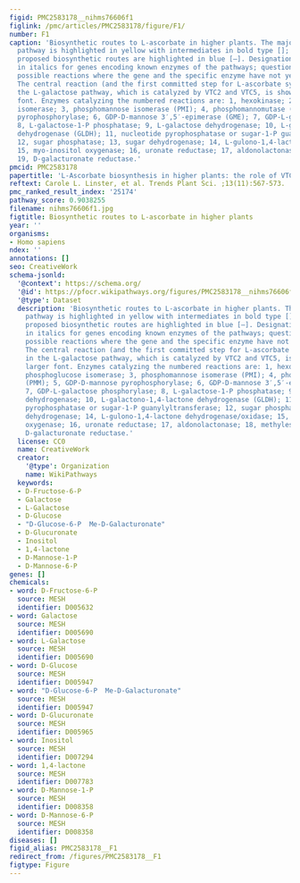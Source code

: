 ```yaml
---
figid: PMC2583178__nihms76606f1
figlink: /pmc/articles/PMC2583178/figure/F1/
number: F1
caption: 'Biosynthetic routes to L-ascorbate in higher plants. The major L-galactose
  pathway is highlighted in yellow with intermediates in bold type []; alternative
  proposed biosynthetic routes are highlighted in blue [–]. Designations are given
  in italics for genes encoding known enzymes of the pathways; question marks indicate
  possible reactions where the gene and the specific enzyme have not yet been identified.
  The central reaction (and the first committed step for L-ascorbate synthesis) in
  the L-galactose pathway, which is catalyzed by VTC2 and VTC5, is shown in a larger
  font. Enzymes catalyzing the numbered reactions are: 1, hexokinase; 2, phosphoglucose
  isomerase; 3, phosphomannose isomerase (PMI); 4, phosphomannomutase (PMM); 5, GDP-D-mannose
  pyrophosphorylase; 6, GDP-D-mannose 3′,5′-epimerase (GME); 7, GDP-L-galactose phosphorylase;
  8, L-galactose-1-P phosphatase; 9, L-galactose dehydrogenase; 10, L-galactono-1,4-lactone
  dehydrogenase (GLDH); 11, nucleotide pyrophosphatase or sugar-1-P guanylyltransferase;
  12, sugar phosphatase; 13, sugar dehydrogenase; 14, L-gulono-1,4-lactone dehydrogenase/oxidase;
  15, myo-inositol oxygenase; 16, uronate reductase; 17, aldonolactonase; 18, methylesterase;
  19, D-galacturonate reductase.'
pmcid: PMC2583178
papertitle: 'L-Ascorbate biosynthesis in higher plants: the role of VTC2.'
reftext: Carole L. Linster, et al. Trends Plant Sci. ;13(11):567-573.
pmc_ranked_result_index: '25174'
pathway_score: 0.9038255
filename: nihms76606f1.jpg
figtitle: Biosynthetic routes to L-ascorbate in higher plants
year: ''
organisms:
- Homo sapiens
ndex: ''
annotations: []
seo: CreativeWork
schema-jsonld:
  '@context': https://schema.org/
  '@id': https://pfocr.wikipathways.org/figures/PMC2583178__nihms76606f1.html
  '@type': Dataset
  description: 'Biosynthetic routes to L-ascorbate in higher plants. The major L-galactose
    pathway is highlighted in yellow with intermediates in bold type []; alternative
    proposed biosynthetic routes are highlighted in blue [–]. Designations are given
    in italics for genes encoding known enzymes of the pathways; question marks indicate
    possible reactions where the gene and the specific enzyme have not yet been identified.
    The central reaction (and the first committed step for L-ascorbate synthesis)
    in the L-galactose pathway, which is catalyzed by VTC2 and VTC5, is shown in a
    larger font. Enzymes catalyzing the numbered reactions are: 1, hexokinase; 2,
    phosphoglucose isomerase; 3, phosphomannose isomerase (PMI); 4, phosphomannomutase
    (PMM); 5, GDP-D-mannose pyrophosphorylase; 6, GDP-D-mannose 3′,5′-epimerase (GME);
    7, GDP-L-galactose phosphorylase; 8, L-galactose-1-P phosphatase; 9, L-galactose
    dehydrogenase; 10, L-galactono-1,4-lactone dehydrogenase (GLDH); 11, nucleotide
    pyrophosphatase or sugar-1-P guanylyltransferase; 12, sugar phosphatase; 13, sugar
    dehydrogenase; 14, L-gulono-1,4-lactone dehydrogenase/oxidase; 15, myo-inositol
    oxygenase; 16, uronate reductase; 17, aldonolactonase; 18, methylesterase; 19,
    D-galacturonate reductase.'
  license: CC0
  name: CreativeWork
  creator:
    '@type': Organization
    name: WikiPathways
  keywords:
  - D-Fructose-6-P
  - Galactose
  - L-Galactose
  - D-Glucose
  - "D-Glucose-6-P  Me-D-Galacturonate"
  - D-Glucuronate
  - Inositol
  - 1,4-lactone
  - D-Mannose-1-P
  - D-Mannose-6-P
genes: []
chemicals:
- word: D-Fructose-6-P
  source: MESH
  identifier: D005632
- word: Galactose
  source: MESH
  identifier: D005690
- word: L-Galactose
  source: MESH
  identifier: D005690
- word: D-Glucose
  source: MESH
  identifier: D005947
- word: "D-Glucose-6-P  Me-D-Galacturonate"
  source: MESH
  identifier: D005947
- word: D-Glucuronate
  source: MESH
  identifier: D005965
- word: Inositol
  source: MESH
  identifier: D007294
- word: 1,4-lactone
  source: MESH
  identifier: D007783
- word: D-Mannose-1-P
  source: MESH
  identifier: D008358
- word: D-Mannose-6-P
  source: MESH
  identifier: D008358
diseases: []
figid_alias: PMC2583178__F1
redirect_from: /figures/PMC2583178__F1
figtype: Figure
---
```

